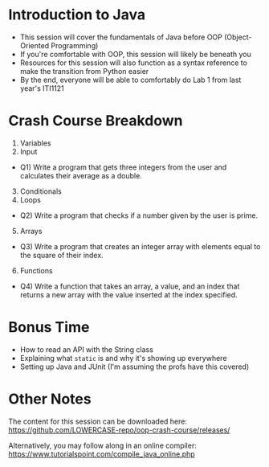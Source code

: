 # Introduction to Java
- This session will cover the fundamentals of Java before OOP (Object-Oriented Programming)
- If you're comfortable with OOP, this session will likely be beneath you
- Resources for this session will also function as a syntax reference to make the transition from Python easier
- By the end, everyone will be able to comfortably do Lab 1 from last year's ITI1121

# Crash Course Breakdown
1. Variables
2. Input
- Q1) Write a program that gets three integers from the user and calculates their average as a double.
3. Conditionals
4. Loops
- Q2) Write a program that checks if a number given by the user is prime.
5. Arrays
- Q3) Write a program that creates an integer array with elements equal to the square of their index.
6. Functions
- Q4) Write a function that takes an array, a value, and an index that returns a new array with the value inserted at the index specified.

# Bonus Time
- How to read an API with the String class
- Explaining what `static` is and why it's showing up everywhere
- Setting up Java and JUnit (I'm assuming the profs have this covered)

# Other Notes
The content for this session can be downloaded here:
https://github.com/LOWERCASE-repo/oop-crash-course/releases/

Alternatively, you may follow along in an online compiler:
https://www.tutorialspoint.com/compile_java_online.php

